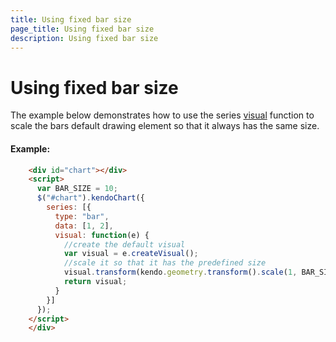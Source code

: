 ```yaml
---
title: Using fixed bar size
page_title: Using fixed bar size
description: Using fixed bar size
---
```


# Using fixed bar size

The example below demonstrates how to use the series [visual](http://docs.telerik.com/kendo-ui/api/javascript/dataviz/ui/chart#configuration-series.visual) function to scale the bars default drawing element so that it always has the same size.

#### Example:

```html
    <div id="chart"></div>
    <script>
      var BAR_SIZE = 10;
      $("#chart").kendoChart({
        series: [{
          type: "bar",
          data: [1, 2],
          visual: function(e) {
            //create the default visual
            var visual = e.createVisual();        
            //scale it so that it has the predefined size
            visual.transform(kendo.geometry.transform().scale(1, BAR_SIZE / e.rect.size.height, e.rect.center() ));
            return visual;
          }
        }]            
      });
    </script>
    </div>
```
